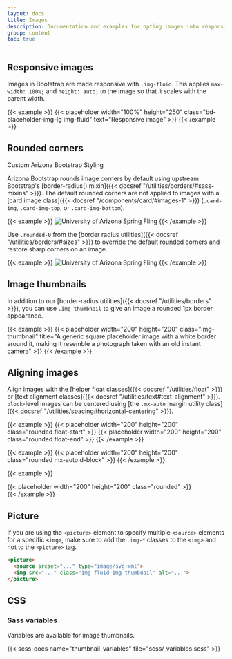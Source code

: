 ```yaml
---
layout: docs
title: Images
description: Documentation and examples for opting images into responsive behavior (so they never become wider than their parent) and add lightweight styles to them—all via classes.
group: content
toc: true
---
```


## Responsive images

Images in Bootstrap are made responsive with `.img-fluid`. This applies `max-width: 100%;` and `height: auto;` to the image so that it scales with the parent width.

{{< example >}}
{{< placeholder width="100%" height="250" class="bd-placeholder-img-lg img-fluid" text="Responsive image" >}}
{{< /example >}}

## Rounded corners

<span class="badge badge-az-custom">Custom Arizona Bootstrap Styling</span>

Arizona Bootstrap rounds image corners by default using upstream Bootstrap's [border-radius() mixin]({{< docsref "/utilities/borders/#sass-mixins" >}}). The default rounded corners are not applied to images with a [card image class]({{< docsref "/components/card/#images-1" >}}) (`.card-img`, `.card-img-top`, or `.card-img-bottom`).

{{< example >}}
<img class="img-fluid" src="{{< docsrefazold `/assets/img/photo-gallery-demo/gallery-img-1.jpg` >}}" alt="University of Arizona Spring Fling">
{{< /example >}}

Use `.rounded-0` from the [border radius utilities]({{< docsref "/utilities/borders/#sizes" >}}) to override the default rounded corners and restore sharp corners on an image.

{{< example >}}
<img class="img-fluid rounded-0" src="{{< docsrefazold `/assets/img/photo-gallery-demo/gallery-img-1.jpg` >}}" alt="University of Arizona Spring Fling">
{{< /example >}}


## Image thumbnails

In addition to our [border-radius utilities]({{< docsref "/utilities/borders" >}}), you can use `.img-thumbnail` to give an image a rounded 1px border appearance.

{{< example >}}
{{< placeholder width="200" height="200" class="img-thumbnail" title="A generic square placeholder image with a white border around it, making it resemble a photograph taken with an old instant camera" >}}
{{< /example >}}

## Aligning images

Align images with the [helper float classes]({{< docsref "/utilities/float" >}}) or [text alignment classes]({{< docsref "/utilities/text#text-alignment" >}}). `block`-level images can be centered using [the `.mx-auto` margin utility class]({{< docsref "/utilities/spacing#horizontal-centering" >}}).

{{< example >}}
{{< placeholder width="200" height="200" class="rounded float-start" >}}
{{< placeholder width="200" height="200" class="rounded float-end" >}}
{{< /example >}}


{{< example >}}
{{< placeholder width="200" height="200" class="rounded mx-auto d-block" >}}
{{< /example >}}

{{< example >}}
<div class="text-center">
  {{< placeholder width="200" height="200" class="rounded" >}}
</div>
{{< /example >}}


## Picture

If you are using the `<picture>` element to specify multiple `<source>` elements for a specific `<img>`, make sure to add the `.img-*` classes to the `<img>` and not to the `<picture>` tag.

```html
<picture>
  <source srcset="..." type="image/svg+xml">
  <img src="..." class="img-fluid img-thumbnail" alt="...">
</picture>
```

## CSS

### Sass variables

Variables are available for image thumbnails.

{{< scss-docs name="thumbnail-variables" file="scss/_variables.scss" >}}

